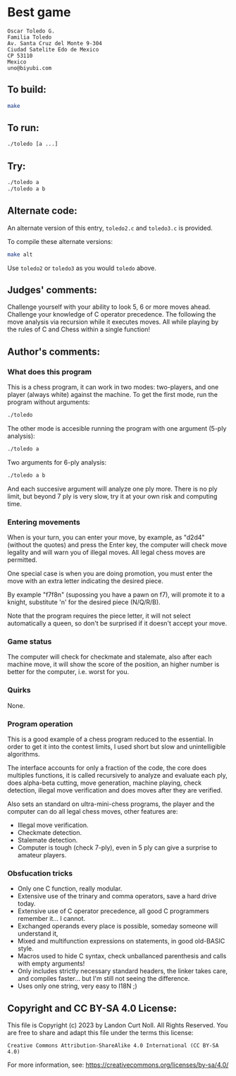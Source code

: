 # Best game

    Oscar Toledo G.
    Familia Toledo
    Av. Santa Cruz del Monte 9-304
    Ciudad Satelite Edo de Mexico
    CP 53110
    Mexico
    uno@biyubi.com

## To build:

```sh
make
```

## To run:

```sh
./toledo [a ...]
```

## Try:

```sh
./toledo a
./toledo a b
```

## Alternate code:

An alternate version of this entry, `toledo2.c` and `toledo3.c` is provided.

To compile these alternate versions:

```sh
make alt
```

Use `toledo2` or `toledo3` as you would `toledo` above.

## Judges' comments:

Challenge yourself with your ability to look 5, 6 or more moves ahead.
Challenge your knowledge of C operator precedence.  The following the
move analysis via recursion while it executes moves.  All while playing
by the rules of C and Chess within a single function!

## Author's comments:

### What does this program

This is a chess program, it can work in two modes: two-players, and one player
(always white) against the machine. To get the first mode, run the program
without arguments:

```sh
./toledo
```

The other mode is accesible running the program with one argument (5-ply
analysis):

```sh
./toledo a
```

Two arguments for 6-ply analysis:

```sh
./toledo a b
```

And each succesive argument will analyze one ply more. There is no ply limit,
but beyond 7 ply is very slow, try it at your own risk and computing time.

### Entering movements

When is your turn, you can enter your move, by example, as "d2d4" (without the
quotes) and press the Enter key, the computer will check move legality and
will warn you of illegal moves. All legal chess moves are permitted.

One special case is when you are doing promotion, you must enter the move with
an extra letter indicating the desired piece.

By example "f7f8n" (supossing you have a pawn on f7), will promote it to a
knight, substitute 'n' for the desired piece (N/Q/R/B).

Note that the program requires the piece letter, it will not select
automatically a queen, so don't be surprised if it doesn't accept your move.

### Game status

The computer will check for checkmate and stalemate, also after each machine
move, it will show the score of the position, an higher number is better for
the computer, i.e. worst for you.

### Quirks

None.

### Program operation

This is a good example of a chess program reduced to the essential. In order
to get it into the contest limits, I used short but slow and unintelligible
algorithms.

The interface accounts for only a fraction of the code, the core does
multiples functions, it is called recursively to analyze and evaluate each
ply, does alpha-beta cutting, move generation, machine playing, check
detection, illegal move verification and does moves after they are verified.

Also sets an standard on ultra-mini-chess programs, the player and the
computer can do all legal chess moves, other features are:

  * Illegal move verification.
  * Checkmate detection.
  * Stalemate detection.
  * Computer is tough (check 7-ply), even in 5 ply can give a surprise to
amateur players.

### Obsfucation tricks

  * Only one C function, really modular.
  * Extensive use of the trinary and comma operators, save a hard drive today.
  * Extensive use of C operator precedence, all good C programmers remember
it... I cannot.
  * Exchanged operands every place is possible, someday someone will
understand it,
  * Mixed and multifunction expressions on statements, in good old-BASIC
style.
  * Macros used to hide C syntax, check unballanced parenthesis and calls with
empty arguments!
  * Only includes strictly necessary standard headers, the linker takes care,
and compiles faster... but I'm still not seeing the difference.
  * Uses only one string, very easy to I18N ;)

## Copyright and CC BY-SA 4.0 License:

This file is Copyright (c) 2023 by Landon Curt Noll.  All Rights Reserved.
You are free to share and adapt this file under the terms this license:

    Creative Commons Attribution-ShareAlike 4.0 International (CC BY-SA 4.0)

For more information, see: https://creativecommons.org/licenses/by-sa/4.0/
